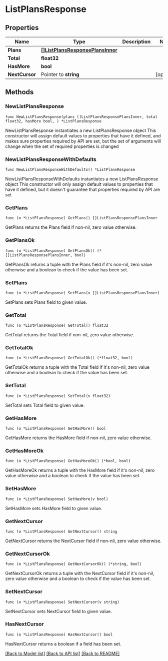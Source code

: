 # ListPlansResponse

## Properties

Name | Type | Description | Notes
------------ | ------------- | ------------- | -------------
**Plans** | [**[]ListPlansResponsePlansInner**](ListPlansResponsePlansInner.md) |  | 
**Total** | **float32** |  | 
**HasMore** | **bool** |  | 
**NextCursor** | Pointer to **string** |  | [optional] 

## Methods

### NewListPlansResponse

`func NewListPlansResponse(plans []ListPlansResponsePlansInner, total float32, hasMore bool, ) *ListPlansResponse`

NewListPlansResponse instantiates a new ListPlansResponse object
This constructor will assign default values to properties that have it defined,
and makes sure properties required by API are set, but the set of arguments
will change when the set of required properties is changed

### NewListPlansResponseWithDefaults

`func NewListPlansResponseWithDefaults() *ListPlansResponse`

NewListPlansResponseWithDefaults instantiates a new ListPlansResponse object
This constructor will only assign default values to properties that have it defined,
but it doesn't guarantee that properties required by API are set

### GetPlans

`func (o *ListPlansResponse) GetPlans() []ListPlansResponsePlansInner`

GetPlans returns the Plans field if non-nil, zero value otherwise.

### GetPlansOk

`func (o *ListPlansResponse) GetPlansOk() (*[]ListPlansResponsePlansInner, bool)`

GetPlansOk returns a tuple with the Plans field if it's non-nil, zero value otherwise
and a boolean to check if the value has been set.

### SetPlans

`func (o *ListPlansResponse) SetPlans(v []ListPlansResponsePlansInner)`

SetPlans sets Plans field to given value.


### GetTotal

`func (o *ListPlansResponse) GetTotal() float32`

GetTotal returns the Total field if non-nil, zero value otherwise.

### GetTotalOk

`func (o *ListPlansResponse) GetTotalOk() (*float32, bool)`

GetTotalOk returns a tuple with the Total field if it's non-nil, zero value otherwise
and a boolean to check if the value has been set.

### SetTotal

`func (o *ListPlansResponse) SetTotal(v float32)`

SetTotal sets Total field to given value.


### GetHasMore

`func (o *ListPlansResponse) GetHasMore() bool`

GetHasMore returns the HasMore field if non-nil, zero value otherwise.

### GetHasMoreOk

`func (o *ListPlansResponse) GetHasMoreOk() (*bool, bool)`

GetHasMoreOk returns a tuple with the HasMore field if it's non-nil, zero value otherwise
and a boolean to check if the value has been set.

### SetHasMore

`func (o *ListPlansResponse) SetHasMore(v bool)`

SetHasMore sets HasMore field to given value.


### GetNextCursor

`func (o *ListPlansResponse) GetNextCursor() string`

GetNextCursor returns the NextCursor field if non-nil, zero value otherwise.

### GetNextCursorOk

`func (o *ListPlansResponse) GetNextCursorOk() (*string, bool)`

GetNextCursorOk returns a tuple with the NextCursor field if it's non-nil, zero value otherwise
and a boolean to check if the value has been set.

### SetNextCursor

`func (o *ListPlansResponse) SetNextCursor(v string)`

SetNextCursor sets NextCursor field to given value.

### HasNextCursor

`func (o *ListPlansResponse) HasNextCursor() bool`

HasNextCursor returns a boolean if a field has been set.


[[Back to Model list]](../README.md#documentation-for-models) [[Back to API list]](../README.md#documentation-for-api-endpoints) [[Back to README]](../README.md)



